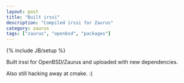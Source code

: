 ```yaml
---
layout: post
title: "Built irssi"
description: "Compiled irssi for Zaurus"
category: zaurus
tags: ["zaurus", "openbsd", "packages"]
---
```

{% include JB/setup %}

Built irssi for OpenBSD/Zaurus and uploaded with new dependencies.

Also still hacking away at cmake. :(
